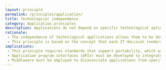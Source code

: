 ```yaml
---
layout: principle
permalink: /principles/application/
title: Technological independence
category: Application principles
description: Applications do not depend on specific technological options and, therefore, can function on different technology platforms. The IT architecture must be planned to reduce the impact of technological changes in the business.
rationale: 
 - The independence of technological applications allows them to be developed, adapted, and operated under the best cost-to-benefit ratio. Alternatively, technology (which is subject to supplier dependence and obsolescence) becomes the users' motivation, rather than their requirements.
 - This principle is based on the concept that each IT decision renders us dependent of such technology. The purpose of this principle is to ensure that the software is not dependent on specific operating system software or particular hardware.
implications:
 - This principle requires standards that support portability, which are often called open standards.
 - Application program interfaces (APIs) must be developed to integrate existing applications with operating environments and applications developed based on the enterprise architecture.
 - Middleware must be employed to disassociate applications from specific software solutions.
---
```


